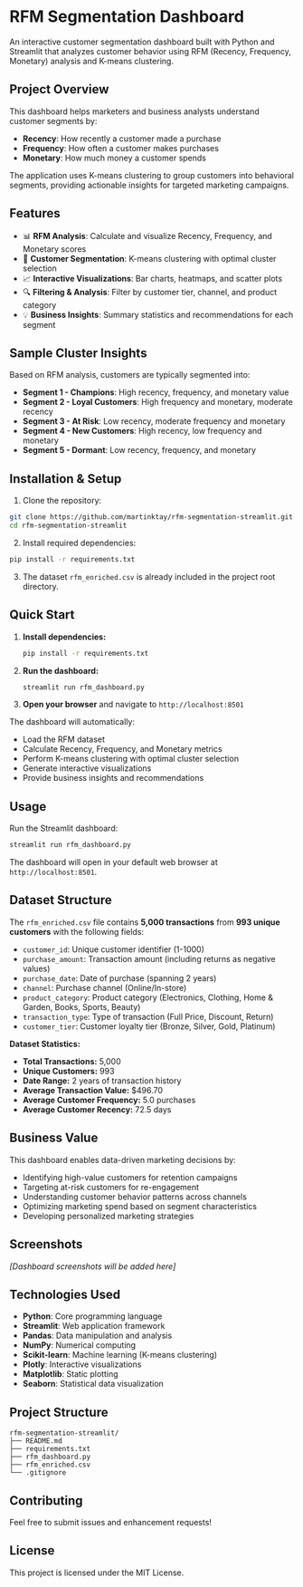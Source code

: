 # RFM Segmentation Dashboard

An interactive customer segmentation dashboard built with Python and Streamlit that analyzes customer behavior using RFM (Recency, Frequency, Monetary) analysis and K-means clustering.

## Project Overview

This dashboard helps marketers and business analysts understand customer segments by:

- **Recency**: How recently a customer made a purchase
- **Frequency**: How often a customer makes purchases  
- **Monetary**: How much money a customer spends

The application uses K-means clustering to group customers into behavioral segments, providing actionable insights for targeted marketing campaigns.

## Features

- 📊 **RFM Analysis**: Calculate and visualize Recency, Frequency, and Monetary scores
- 🎯 **Customer Segmentation**: K-means clustering with optimal cluster selection
- 📈 **Interactive Visualizations**: Bar charts, heatmaps, and scatter plots
- 🔍 **Filtering & Analysis**: Filter by customer tier, channel, and product category
- 💡 **Business Insights**: Summary statistics and recommendations for each segment

## Sample Cluster Insights

Based on RFM analysis, customers are typically segmented into:

- **Segment 1 - Champions**: High recency, frequency, and monetary value
- **Segment 2 - Loyal Customers**: High frequency and monetary, moderate recency
- **Segment 3 - At Risk**: Low recency, moderate frequency and monetary
- **Segment 4 - New Customers**: High recency, low frequency and monetary
- **Segment 5 - Dormant**: Low recency, frequency, and monetary

## Installation & Setup

1. Clone the repository:
```bash
git clone https://github.com/martinktay/rfm-segmentation-streamlit.git
cd rfm-segmentation-streamlit
```

2. Install required dependencies:
```bash
pip install -r requirements.txt
```

3. The dataset `rfm_enriched.csv` is already included in the project root directory.

## Quick Start

1. **Install dependencies:**
   ```bash
   pip install -r requirements.txt
   ```

2. **Run the dashboard:**
   ```bash
   streamlit run rfm_dashboard.py
   ```

3. **Open your browser** and navigate to `http://localhost:8501`

The dashboard will automatically:
- Load the RFM dataset
- Calculate Recency, Frequency, and Monetary metrics
- Perform K-means clustering with optimal cluster selection
- Generate interactive visualizations
- Provide business insights and recommendations

## Usage

Run the Streamlit dashboard:
```bash
streamlit run rfm_dashboard.py
```

The dashboard will open in your default web browser at `http://localhost:8501`.

## Dataset Structure

The `rfm_enriched.csv` file contains **5,000 transactions** from **993 unique customers** with the following fields:
- `customer_id`: Unique customer identifier (1-1000)
- `purchase_amount`: Transaction amount (including returns as negative values)
- `purchase_date`: Date of purchase (spanning 2 years)
- `channel`: Purchase channel (Online/In-store)
- `product_category`: Product category (Electronics, Clothing, Home & Garden, Books, Sports, Beauty)
- `transaction_type`: Type of transaction (Full Price, Discount, Return)
- `customer_tier`: Customer loyalty tier (Bronze, Silver, Gold, Platinum)

**Dataset Statistics:**
- **Total Transactions:** 5,000
- **Unique Customers:** 993
- **Date Range:** 2 years of transaction history
- **Average Transaction Value:** $496.70
- **Average Customer Frequency:** 5.0 purchases
- **Average Customer Recency:** 72.5 days

## Business Value

This dashboard enables data-driven marketing decisions by:

- Identifying high-value customers for retention campaigns
- Targeting at-risk customers for re-engagement
- Understanding customer behavior patterns across channels
- Optimizing marketing spend based on segment characteristics
- Developing personalized marketing strategies

## Screenshots

*[Dashboard screenshots will be added here]*

## Technologies Used

- **Python**: Core programming language
- **Streamlit**: Web application framework
- **Pandas**: Data manipulation and analysis
- **NumPy**: Numerical computing
- **Scikit-learn**: Machine learning (K-means clustering)
- **Plotly**: Interactive visualizations
- **Matplotlib**: Static plotting
- **Seaborn**: Statistical data visualization

## Project Structure

```
rfm-segmentation-streamlit/
├── README.md
├── requirements.txt
├── rfm_dashboard.py
├── rfm_enriched.csv
└── .gitignore
```

## Contributing

Feel free to submit issues and enhancement requests!

## License

This project is licensed under the MIT License. 